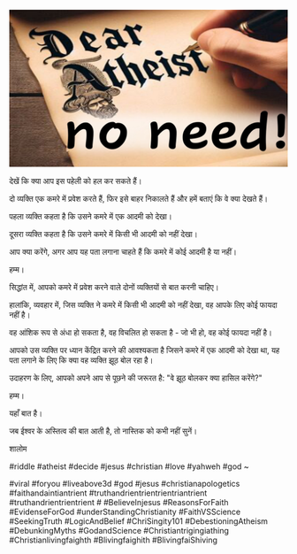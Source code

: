 ![Video cover image](../cover.jpg "cover photo")

देखें कि क्या आप इस पहेली को हल कर सकते हैं।

दो व्यक्ति एक कमरे में प्रवेश करते हैं, फिर इसे बाहर निकालते हैं और हमें बताएं कि वे क्या देखते हैं।

पहला व्यक्ति कहता है कि उसने कमरे में एक आदमी को देखा।

दूसरा व्यक्ति कहता है कि उसने कमरे में किसी भी आदमी को नहीं देखा।

आप क्या करेंगे, अगर आप यह पता लगाना चाहते हैं कि कमरे में कोई आदमी है या नहीं।

हम्म।

सिद्धांत में, आपको कमरे में प्रवेश करने वाले दोनों व्यक्तियों से बात करनी चाहिए।

हालांकि, व्यवहार में, जिस व्यक्ति ने कमरे में किसी भी आदमी को नहीं देखा, वह आपके लिए कोई फायदा नहीं है।

वह आंशिक रूप से अंधा हो सकता है, वह विचलित हो सकता है - जो भी हो, वह कोई फायदा नहीं है।

आपको उस व्यक्ति पर ध्यान केंद्रित करने की आवश्यकता है जिसने कमरे में एक आदमी को देखा था, यह पता लगाने के लिए कि क्या वह व्यक्ति झूठ बोल रहा है।

उदाहरण के लिए, आपको अपने आप से पूछने की जरूरत है: "वे झूठ बोलकर क्या हासिल करेंगे?"

हम्म।

यहाँ बात है।

जब ईश्वर के अस्तित्व की बात आती है, तो नास्तिक को कभी नहीं सुनें।

शालोम


#riddle #atheist #decide #jesus #christian #love #yahweh #god ~

#viral #foryou #liveabove3d #god #jesus #christianapologetics #faithandaintiantrient #truthandrientrientrientriantrient #truthandrientrientrient # #BelieveInjesus #ReasonsForFaith #EvidenseForGod #underStandingChristianity #FaithVSScience #SeekingTruth #LogicAndBelief #ChriSingity101 #DebestioningAtheism #DebunkingMyths #GodandScience #Christiantrigingiathing #Christianlivingfaighth #Blivingfaighith #BlivingfaiShiving